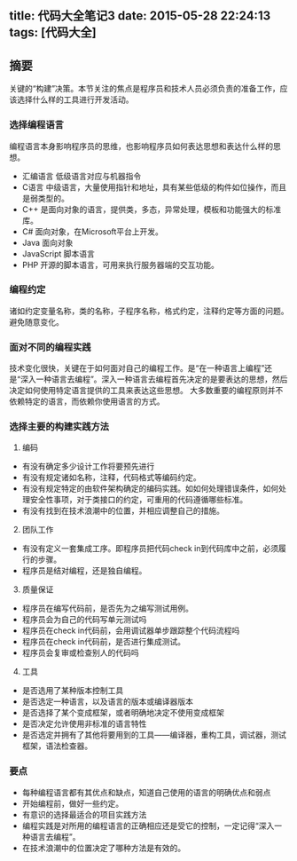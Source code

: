title: 代码大全笔记3
date: 2015-05-28 22:24:13
tags: [代码大全]
---

## 摘要
关键的“构建”决策。本节关注的焦点是程序员和技术人员必须负责的准备工作，应该选择什么样的工具进行开发活动。

<!--more-->

### 选择编程语言
编程语言本身影响程序员的思维，也影响程序员如何表达思想和表达什么样的思想。

* 汇编语言 低级语言对应与机器指令
* C语言 中级语言，大量使用指针和地址，具有某些低级的构件如位操作，而且是弱类型的。
* C++ 是面向对象的语言，提供类，多态，异常处理，模板和功能强大的标准库。
* C# 面向对象，在Microsoft平台上开发。
* Java 面向对象
* JavaScript 脚本语言
* PHP 开源的脚本语言，可用来执行服务器端的交互功能。

### 编程约定
诸如约定变量名称，类的名称，子程序名称，格式约定，注释约定等方面的问题。避免随意变化。

### 面对不同的编程实践
技术变化很快，关键在于如何面对自己的编程工作。是“在一种语言上编程”还是“深入一种语言去编程”。深入一种语言去编程首先决定的是要表达的思想，然后决定如何使用特定语言提供的工具来表达这些思想。
大多数重要的编程原则并不依赖特定的语言，而依赖你使用语言的方式。

### 选择主要的构建实践方法
1. 编码
  * 有没有确定多少设计工作将要预先进行
  * 有没有规定诸如名称，注释，代码格式等编码约定。
  * 有没有规定特定的由软件架构确定的编码实践。如如何处理错误条件，如何处理安全性事项，对于类接口的约定，可重用的代码遵循哪些标准。
  * 有没有找到在技术浪潮中的位置，并相应调整自己的措施。
2. 团队工作
  * 有没有定义一套集成工序。即程序员把代码check in到代码库中之前，必须履行的步骤。
  * 程序员是结对编程，还是独自编程。
3. 质量保证
  * 程序员在编写代码前，是否先为之编写测试用例。
  * 程序员会为自己的代码写单元测试吗
  * 程序员在check in代码前，会用调试器单步跟踪整个代码流程吗
  * 程序员在check in代码前，是否进行集成测试。
  * 程序员会复审或检查别人的代码吗
4. 工具
  * 是否选用了某种版本控制工具
  * 是否选定一种语言，以及语言的版本或编译器版本
  * 是否选择了某个变成框架，或者明确地决定不使用变成框架
  * 是否决定允许使用非标准的语言特性
  * 是否选定并拥有了其他将要用到的工具——编译器，重构工具，调试器，测试框架，语法检查器。

### 要点
* 每种编程语言都有其优点和缺点，知道自己使用的语言的明确优点和弱点
* 开始编程前，做好一些约定。
* 有意识的选择最适合的项目实践方法
* 编程实践是对所用的编程语言的正确相应还是受它的控制，一定记得“深入一种语言去编程”。
* 在技术浪潮中的位置决定了哪种方法是有效的。